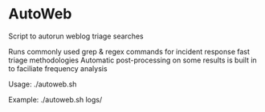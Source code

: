 # AutoWeb

Script to autorun weblog triage searches

Runs commonly used grep & regex commands for incident response fast triage methodologies
Automatic post-processing on some results is built in to faciliate frequency analysis

Usage: ./autoweb.sh <weblog directory>

Example: ./autoweb.sh logs/ 
